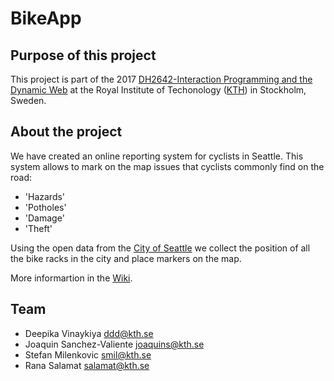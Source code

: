 # BikeApp
## Purpose of this project
This project is part of the 2017 [DH2642-Interaction Programming and the Dynamic Web](https://www.kth.se/student/kurser/kurs/DH2642?l=en) at the Royal Institute of Techonology ([KTH](http://www.kth.se)) in Stockholm, Sweden.

## About the project
We have created an online reporting system for cyclists in Seattle. This system allows to mark on the map issues that cyclists commonly find on the road:
* 'Hazards'
* 'Potholes'
* 'Damage'
* 'Theft'

Using the open data from the [City of Seattle](https://data.seattle.gov) we collect the position of all the bike racks in the city and place markers on the map.

More informartion in the [Wiki](https://github.com/stefanmilenkovic/DH2642-project/wiki).

## Team
* Deepika Vinaykiya <ddd@kth.se>
* Joaquin Sanchez-Valiente <joaquins@kth.se>
* Stefan Milenkovic <smil@kth.se>
* Rana Salamat <salamat@kth.se>
